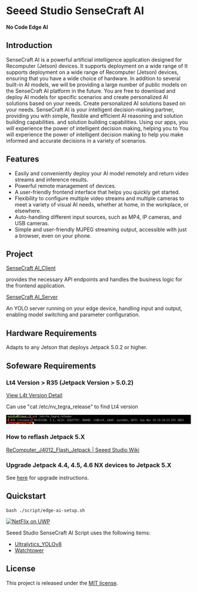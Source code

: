 # Seeed Studio SenseCraft AI

**No Code Edge AI**

## Introduction

SenseCraft AI is a powerful artificial intelligence application designed for Recomputer (Jetson) devices. It supports
deployment on a wide range of
It supports deployment on a wide range of Recomputer (Jetson) devices, ensuring that you have a wide choice of hardware.
In addition to several built-in AI models, we will be providing a large number of public models on the SenseCraft AI
platform in the future.
You are free to download and deploy AI models for specific scenarios and create personalized AI solutions based on your
needs.
Create personalized AI solutions based on your needs.
SenseCraft AI is your intelligent decision-making partner, providing you with simple, flexible and efficient AI
reasoning and solution building capabilities.
and solution building capabilities. Using our apps, you will experience the power of intelligent decision making,
helping you to
You will experience the power of intelligent decision making to help you make informed and accurate decisions in a
variety of scenarios.

## Features

- Easily and conveniently deploy your AI model remotely and return video streams and inference results.
- Powerful remote management of devices.
- A user-friendly frontend interface that helps you quickly get started.
- Flexibility to configure multiple video streams and multiple cameras to meet a variety of visual AI needs, whether at
  home, in the workplace, or elsewhere.
- Auto-handling different input sources, such as MP4, IP cameras, and USB cameras.
- Simple and user-friendly MJPEG streaming output, accessible with just a browser, even on your phone.

## Project

[SenseCraft AI_Client](https://github.com/Seeed-Studio/SenseCraft-AI-webUI)

provides the necessary API endpoints and handles the business logic for the frontend application.

[SenseCraft AI_Server](https://github.com/Seeed-Studio/SenseCraft-AI-Edge)

An YOLO server running on your edge device, handling input and output, enabling model switching and parameter
configuration.

## **Hardware Requirements**

Adapts to any Jetson that deploys Jetpack 5.0.2 or higher.

## **Sofeware Requirements**

### Lt4 Version > R35 (Jetpack Version > 5.0.2)

[View L4t Version Detail](https://developer.nvidia.com/embedded/jetson-linux-r351)

Can use "cat /etc/nv_tegra_release" to find Lt4 version

<img src="./docs/img_2.jpg"/>

### **How to reflash Jetpack 5.X**

[ReComputer_J4012_Flash_Jetpack | Seeed Studio Wiki](https://wiki.seeedstudio.com/reComputer_J4012_Flash_Jetpack)

### **Upgrade Jetpack 4.4, 4.5, 4.6 NX devices to Jetpack 5.X**

See [here](https://developer.nvidia.com/embedded/jetpack) for upgrade instructions.

## **Quickstart**

```shell
bash ./script/edge-ai-setup.sh
```

[![NetFlix on UWP](https://res.cloudinary.com/marcomontalbano/image/upload/v1587315555/video_to_markdown/images/youtube--2qqYywttue4-c05b58ac6eb4c4700831b2b3070cd403.jpg)](https://youtu.be/2qqYywttue4 "NetFlix on UWP")

Seeed Studio SenseCraft AI Script uses the following items:

- [Ultralytics_YOLOv8](https://github.com/ultralytics/ultralytics)
- [Watchtower](https://github.com/containrrr/watchtower)

## License

This project is released under the [MIT license](LICENSES).
